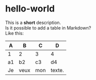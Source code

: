 # hello-world
This is a **short** description.  
Is it possible to add a table in Markdown?  
Like this:

|A|B|C|D|
|---|---|---|---|
|1|2|3|4|
|a1|b2|c3|d4|
|Je|veux|mon|texte.|
